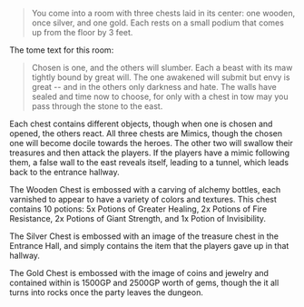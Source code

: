 > You come into a room with three chests laid in its center: one wooden, once silver, and one gold. Each rests on a small podium that comes up from the floor by 3 feet.

The tome text for this room:
> Chosen is one, and the others will slumber. Each a beast with its maw tightly bound by great will. The one awakened will submit but envy is great -- and in the others only darkness and hate. The walls have sealed and time now to choose, for only with a chest in tow may you pass through the stone to the east.

Each chest contains different objects, though when one is chosen and opened, the others react. All three chests are Mimics, though the chosen one will become docile towards the heroes. The other two will swallow their treasures and then attack the players. If the players have a mimic following them, a false wall to the east reveals itself, leading to a tunnel, which leads back to the entrance hallway.

The Wooden Chest is embossed with a carving of alchemy bottles, each varnished to appear to have a variety of colors and textures. This chest contains 10 potions: 5x Potions of Greater Healing, 2x Potions of Fire Resistance, 2x Potions of Giant Strength, and 1x Potion of Invisibility.

The Silver Chest is embossed with an image of the treasure chest in the Entrance Hall, and simply contains the item that the players gave up in that hallway.

The Gold Chest is embossed with the image of coins and jewelry and contained within is 1500GP and 2500GP worth of gems, though the it all turns into rocks once the party leaves the dungeon.